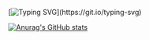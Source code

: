 [![Typing SVG](https://readme-typing-svg.demolab.com/?lines=Hello+~)](https://git.io/typing-svg)

[![Anurag's GitHub stats](https://github-readme-stats.vercel.app/api?username=zifenggao&theme=radical)](https://github.com/zifenggao/github-readme-stats)

<!--
**zifenggao/zifenggao** is a ✨ _special_ ✨ repository because its `README.md` (this file) appears on your GitHub profile.

Here are some ideas to get you started:

- 🔭 I’m currently working on ...
- 🌱 I’m currently learning ...
- 👯 I’m looking to collaborate on ...
- 🤔 I’m looking for help with ...
- 💬 Ask me about ...
- 📫 How to reach me: ...
- 😄 Pronouns: ...
- ⚡ Fun fact: ...
-->

